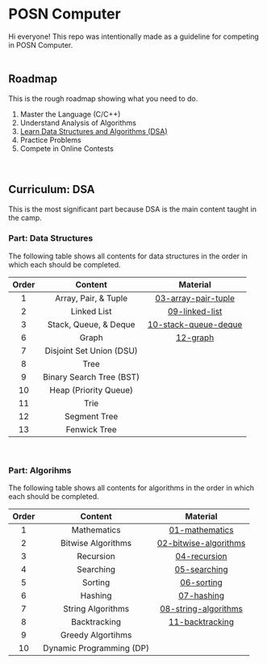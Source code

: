 # POSN Computer

Hi everyone! This repo was intentionally made as a guideline for competing in POSN Computer.
<br><br>

## Roadmap

This is the rough roadmap showing what you need to do.

1. Master the Language (C/C++)
2. Understand Analysis of Algorithms
3. [Learn Data Structures and Algorithms (DSA)](#curriculum-dsa)
4. Practice Problems
5. Compete in Online Contests
<br>

## Curriculum: DSA

This is the most significant part because DSA is the main content taught in the camp.

### Part: Data Structures

The following table shows all contents for data structures in the order in which each should be completed.

| Order | Content | Material |
|:---:|:---:|:---:|
| 1 | Array, Pair, & Tuple | [03-array-pair-tuple](materials/03-array-pair-tuple/) |
| 2 | Linked List | [09-linked-list](materials/09-linked-list/) |
| 3 | Stack, Queue, & Deque | [10-stack-queue-deque](materials/10-stack-queue-deque/) |
| 6 | Graph | [12-graph](materials/12-graph/) |
| 7 | Disjoint Set Union (DSU) | |
| 8 | Tree | |
| 9 | Binary Search Tree (BST) | |
| 10 | Heap (Priority Queue) | |
| 11 | Trie | |
| 12 | Segment Tree | |
| 13 | Fenwick Tree | |
<br>

### Part: Algorihms

The following table shows all contents for algorithms in the order in which each should be completed.

| Order | Content | Material |
|:---:|:---:|:---:|
| 1 | Mathematics | [01-mathematics](materials/01-mathematics/) |
| 2 | Bitwise Algorithms | [02-bitwise-algorithms](materials/02-bitwise-algorithms/) |
| 3 | Recursion | [04-recursion](materials/04-recursion/) |
| 4 | Searching | [05-searching](materials/05-searching/) |
| 5 | Sorting | [06-sorting](materials/06-sorting/) |
| 6 | Hashing | [07-hashing](materials/07-hashing/) |
| 7 | String Algorithms | [08-string-algorithms](materials/08-string-algorithms/) |
| 8 | Backtracking | [11-backtracking](materials/11-backtracking/) |
| 9 | Greedy Algortihms | |
| 10 | Dynamic Programming (DP) | |